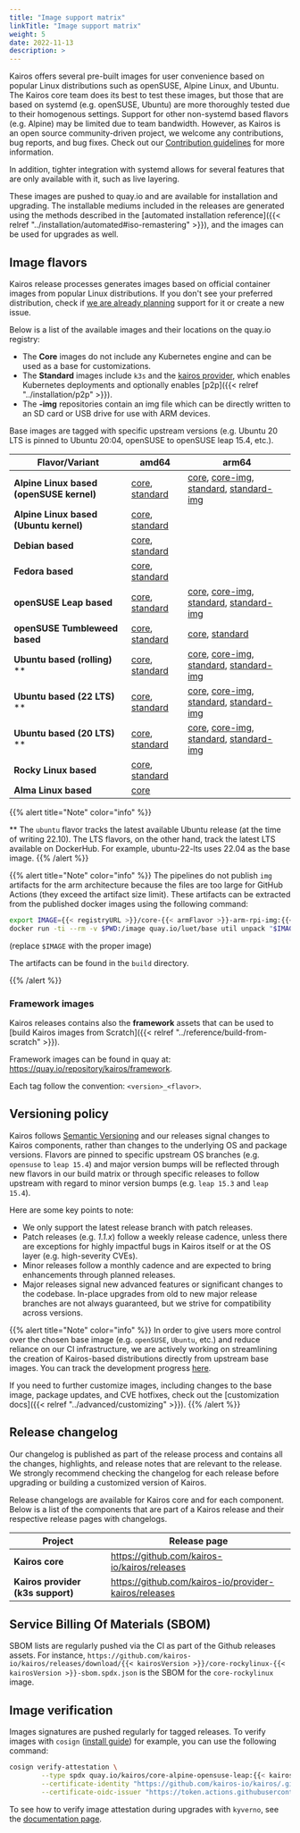 ```yaml
---
title: "Image support matrix"
linkTitle: "Image support matrix"
weight: 5
date: 2022-11-13
description: >
---
```


Kairos offers several pre-built images for user convenience based on popular Linux distributions such as openSUSE, Alpine Linux, and Ubuntu. The Kairos core team does its best to test these images, but those that are based on systemd (e.g. openSUSE, Ubuntu) are more thoroughly tested due to their homogenous settings. Support for other non-systemd based flavors (e.g. Alpine) may be limited due to team bandwidth. However, as Kairos is an open source community-driven project, we welcome any contributions, bug reports, and bug fixes. Check out our [Contribution guidelines](https://github.com/kairos-io/kairos/contribute) for more information.

In addition, tighter integration with systemd allows for several features that are only available with it, such as live layering.

These images are pushed to quay.io and are available for installation and upgrading. The installable mediums included in the releases are generated using the methods described in the [automated installation reference]({{< relref "../installation/automated#iso-remastering" >}}), and the images can be used for upgrades as well.

## Image flavors

Kairos release processes generates images based on official container images from popular Linux distributions. If you don't see your preferred distribution, check if [we are already planning](https://github.com/kairos-io/kairos/issues?q=is%3Aopen+is%3Aissue+label%3Aarea%2Fflavor) support for it or create a new issue.

Below is a list of the available images and their locations on the quay.io registry:

- The **Core** images do not include any Kubernetes engine and can be used as a base for customizations.
- The **Standard** images include `k3s` and the [kairos provider](https://github.com/kairos-io/provider-kairos), which enables Kubernetes deployments and optionally enables [p2p]({{< relref "../installation/p2p" >}}).
- The **-img** repositories contain an img file which can be directly written to an SD card or USB drive for use with ARM devices.

Base images are tagged with specific upstream versions (e.g. Ubuntu 20 LTS is pinned to Ubuntu 20:04, openSUSE to openSUSE leap 15.4, etc.).

| **Flavor/Variant**                       | amd64                                                              | arm64                                                                                                                                                      |
|------------------------------------------|--------------------------------------------------------------------|------------------------------------------------------------------------------------------------------------------------------------------------------------|
| **Alpine Linux based (openSUSE kernel)** | [core][c-alpine-opensuse-leap], [standard][k-alpine-opensuse-leap] | [core][c-alpine-arm-rpi], [core-img][c-alpine-arm-rpi-img], [standard][k-alpine-arm-rpi], [standard-img][k-alpine-arm-rpi-img]                             |
| **Alpine Linux based (Ubuntu kernel)**   | [core][c-alpine-ubuntu], [standard][k-alpine-ubuntu]               |                                                                                                                                                            |
| **Debian based**                         | [core][c-debian], [standard][k-debian]                             |                                                                                                                                                            |
| **Fedora based**                         | [core][c-fedora], [standard][k-fedora]                             |                                                                                                                                                            |
| **openSUSE Leap based**                  | [core][c-opensuse-leap], [standard][k-opensuse-leap]               | [core][c-opensuse-leap-arm-rpi], [core-img][c-opensuse-leap-arm-rpi-img], [standard][k-opensuse-leap-arm-rpi], [standard-img][k-opensuse-leap-arm-rpi-img] |
| **openSUSE Tumbleweed based**            | [core][c-opensuse-tumbleweed], [standard][k-opensuse-tumbleweed]   | [core][c-opensuse-tumbleweed-arm-rpi], [standard][k-opensuse-tumbleweed-arm-rpi]                                                                           |
| **Ubuntu based (rolling)** **            | [core][c-ubuntu], [standard][k-ubuntu]                             | [core][c-ubuntu-arm-rpi], [core-img][c-ubuntu-arm-rpi-img], [standard][k-ubuntu-arm-rpi], [standard-img][k-ubuntu-arm-rpi-img]                             |
| **Ubuntu based (22 LTS)** **             | [core][c-ubuntu-22-lts], [standard][k-ubuntu-22-lts]               | [core][c-ubuntu-22-lts-arm-rpi], [core-img][c-ubuntu-22-lts-arm-rpi-img], [standard][k-ubuntu-22-lts-arm-rpi], [standard-img][k-ubuntu-22-lts-arm-rpi-img] |
| **Ubuntu based (20 LTS)** **             | [core][c-ubuntu-20-lts], [standard][k-ubuntu-20-lts]               | [core][c-ubuntu-20-lts-arm-rpi], [core-img][c-ubuntu-20-lts-arm-rpi-img], [standard][k-ubuntu-20-lts-arm-rpi], [standard-img][k-ubuntu-20-lts-arm-rpi-img] |
| **Rocky Linux based**                    | [core][c-rockylinux], [standard][k-rockylinux]                     |                                                                                                                                                            |
| **Alma Linux based**                     | [core][c-almalinux]                                                |                                                                                                                                                            |


[c-alpine-opensuse-leap]: https://quay.io/repository/kairos/core-alpine-opensuse-leap
[c-alpine-ubuntu]: https://quay.io/repository/kairos/core-alpine-ubuntu
[c-alpine-arm-rpi]: https://quay.io/repository/kairos/core-alpine-arm-rpi
[c-alpine-arm-rpi-img]: https://quay.io/repository/kairos/core-alpine-arm-rpi-img
[c-debian]: https://quay.io/repository/kairos/core-debian
[c-fedora]: https://quay.io/repository/kairos/core-fedora
[c-opensuse-leap]: https://quay.io/repository/kairos/core-opensuse-leap
[c-opensuse-leap-arm-rpi]: https://quay.io/repository/kairos/core-opensuse-leap-arm-rpi
[c-opensuse-leap-arm-rpi-img]: https://quay.io/repository/kairos/core-opensuse-leap-arm-rpi-img
[c-opensuse-tumbleweed]: https://quay.io/repository/kairos/core-opensuse-tumbleweed
[c-opensuse-tumbleweed-arm-rpi]: https://quay.io/repository/kairos/core-opensuse-tumbleweed-arm-rpi
[c-opensuse-tumbleweed-arm-rpi-img]: https://quay.io/repository/kairos/core-opensuse-tumbleweed-arm-rpi-img
[c-ubuntu]: https://quay.io/repository/kairos/core-ubuntu
[c-ubuntu-arm-rpi]: https://quay.io/repository/kairos/core-ubuntu-arm-rpi
[c-ubuntu-arm-rpi-img]: https://quay.io/repository/kairos/core-ubuntu-arm-rpi-img
[c-ubuntu-22-lts]: https://quay.io/repository/kairos/core-ubuntu-22-lts
[c-ubuntu-22-lts-arm-rpi]: ]https://quay.io/repository/kairos/core-ubuntu-22-lts-arm-rpi
[c-ubuntu-22-lts-arm-rpi-img]: https://quay.io/repository/kairos/core-ubuntu-22-lts-arm-rpi-img
[c-ubuntu-20-lts]: https://quay.io/repository/kairos/core-ubuntu-20-lts
[c-ubuntu-20-lts-arm-rpi]: https://quay.io/repository/kairos/core-ubuntu-20-lts-arm-rpi
[c-ubuntu-20-lts-arm-rpi-img]: https://quay.io/repository/kairos/core-ubuntu-20-lts-arm-rpi-img
[c-rockylinux]: https://quay.io/repository/kairos/core-rockylinux
[c-almalinux]: https://quay.io/repository/kairos/core-almalinux

[k-alpine-opensuse-leap]: https://quay.io/repository/kairos/kairos-alpine-opensuse-leap
[k-alpine-ubuntu]: https://quay.io/repository/kairos/kairos-alpine-ubuntu
[k-alpine-arm-rpi]: https://quay.io/repository/kairos/kairos-alpine-arm-rpi
[k-alpine-arm-rpi-img]: https://quay.io/repository/kairos/kairos-alpine-arm-rpi-img
[k-debian]: https://quay.io/repository/kairos/kairos-debian
[k-fedora]: https://quay.io/repository/kairos/kairos-fedora
[k-opensuse-leap]: https://quay.io/repository/kairos/kairos-opensuse-leap
[k-opensuse-leap-arm-rpi]: https://quay.io/repository/kairos/kairos-opensuse-leap-arm-rpi
[k-opensuse-leap-arm-rpi-img]: https://quay.io/repository/kairos/kairos-opensuse-leap-arm-rpi-img
[k-opensuse-tumbleweed]: https://quay.io/repository/kairos/kairos-opensuse-tumbleweed
[k-opensuse-tumbleweed-arm-rpi]: https://quay.io/repository/kairos/kairos-opensuse-tumbleweed-arm-rpi
[k-opensuse-tumbleweed-arm-rpi-img]: https://quay.io/repository/kairos/kairos-opensuse-tumbleweed-arm-rpi-img
[k-ubuntu]: https://quay.io/repository/kairos/kairos-ubuntu
[k-ubuntu-22-lts]: https://quay.io/repository/kairos/kairos-ubuntu-22-lts
[k-ubuntu-20-lts]: https://quay.io/repository/kairos/kairos-ubuntu-20-lts
[k-ubuntu-arm-rpi]: https://quay.io/repository/kairos/kairos-ubuntu-arm-rpi
[k-ubuntu-arm-rpi-img]: https://quay.io/repository/kairos/kairos-ubuntu-arm-rpi-img
[k-ubuntu-22-lts-arm-rpi]: https://quay.io/repository/kairos/kairos-ubuntu-22-lts-arm-rpi
[k-ubuntu-22-lts-arm-rpi-img]: https://quay.io/repository/kairos/kairos-ubuntu-22-lts-arm-rpi-img
[k-ubuntu-20-lts-arm-rpi]: https://quay.io/repository/kairos/kairos-ubuntu-20-lts-arm-rpi
[k-ubuntu-20-lts-arm-rpi-img]: https://quay.io/repository/kairos/kairos-ubuntu-20-lts-arm-rpi-img
[k-rockylinux]: https://quay.io/repository/kairos/kairos-rockylinux


{{% alert title="Note" color="info" %}}

** The `ubuntu` flavor tracks the latest available Ubuntu release (at the time of writing 22.10). The LTS flavors, on the other hand, track the latest LTS available on DockerHub. For example, ubuntu-22-lts uses 22.04 as the base image.
{{% /alert %}}

{{% alert title="Note" color="info" %}}
The pipelines do not publish `img` artifacts for the arm architecture because the files are too large for GitHub Actions (they exceed the artifact size limit). These artifacts can be extracted from the published docker images using the following command:

```bash
export IMAGE={{< registryURL >}}/core-{{< armFlavor >}}-arm-rpi-img:{{< kairosVersion >}}
docker run -ti --rm -v $PWD:/image quay.io/luet/base util unpack "$IMAGE" /image
```

(replace `$IMAGE` with the proper image)

The artifacts can be found in the `build` directory.

{{% /alert %}}

### Framework images

Kairos releases contains also the __framework__ assets that can be used to [build Kairos images from Scratch]({{< relref "../reference/build-from-scratch" >}}).

Framework images can be found in quay at: https://quay.io/repository/kairos/framework.

Each tag follow the convention: `<version>_<flavor>`.

## Versioning policy

Kairos follows [Semantic Versioning](https://semver.org/) and our releases signal changes to Kairos components, rather than changes to the underlying OS and package versions. Flavors are pinned to specific upstream OS branches (e.g. `opensuse` to `leap 15.4`) and major version bumps will be reflected through new flavors in our build matrix or through specific releases to follow upstream with regard to minor version bumps (e.g. `leap 15.3` and `leap 15.4`).

Here are some key points to note:
- We only support the latest release branch with patch releases.
- Patch releases (e.g. _1.1.x_) follow a weekly release cadence, unless there are exceptions for highly impactful bugs in Kairos itself or at the OS layer (e.g. high-severity CVEs).
- Minor releases follow a monthly cadence and are expected to bring enhancements through planned releases.
- Major releases signal new advanced features or significant changes to the codebase. In-place upgrades from old to new major release branches are not always guaranteed, but we strive for compatibility across versions.

{{% alert title="Note" color="info" %}}
In order to give users more control over the chosen base image (e.g. `openSUSE`, `Ubuntu`, etc.) and reduce reliance on our CI infrastructure, we are actively working on streamlining the creation of Kairos-based distributions directly from upstream base images. You can track the development progress [here](https://github.com/kairos-io/kairos/issues/116).

If you need to further customize images, including changes to the base image, package updates, and CVE hotfixes, check out the [customization docs]({{< relref "../advanced/customizing" >}}).
{{% /alert %}}


## Release changelog

Our changelog is published as part of the release process and contains all the changes, highlights, and release notes that are relevant to the release. We strongly recommend checking the changelog for each release before upgrading or building a customized version of Kairos.

Release changelogs are available for Kairos core and for each component. Below is a list of the components that are part of a Kairos release and their respective release pages with changelogs.

| **Project**                                  	| **Release page**                                       	|
|-----------------------------------------------------	|---------------------------------------------------------	|
| **Kairos core**                                  	|    https://github.com/kairos-io/kairos/releases      	|
| **Kairos provider (k3s support)**                 |    https://github.com/kairos-io/provider-kairos/releases |

## Service Billing Of Materials (SBOM)

  SBOM lists are regularly pushed via the CI as part of the Github releases assets. For instance, `https://github.com/kairos-io/kairos/releases/download/{{< kairosVersion >}}/core-rockylinux-{{< kairosVersion >}}-sbom.spdx.json` is the SBOM for the `core-rockylinux` image.

## Image verification

Images signatures are pushed regularly for tagged releases. To verify images with `cosign` ([install guide](https://docs.sigstore.dev/cosign/installation/)) for example, you can use the following command:

```bash
cosign verify-attestation \
        --type spdx quay.io/kairos/core-alpine-opensuse-leap:{{< kairosVersion >}} \
        --certificate-identity "https://github.com/kairos-io/kairos/.github/workflows/release.yaml@refs/tags/{{< kairosVersion >}}" \
        --certificate-oidc-issuer "https://token.actions.githubusercontent.com"
```

To see how to verify image attestation during upgrades with `kyverno`, see the [documentation page](https://kairos.io/docs/upgrade/kubernetes/#verify-images-attestation-during-upgrades).